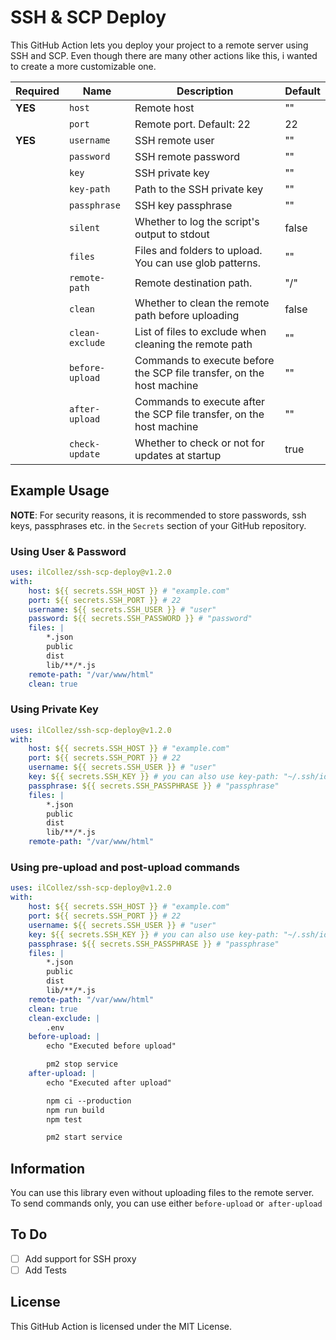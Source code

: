 # SSH & SCP Deploy
This GitHub Action lets you deploy your project to a remote server using SSH and SCP. Even though there are many other actions like this, i wanted to create a more customizable one.

| Required | Name              | Description                                                            | Default   |
|----------|-------------------|------------------------------------------------------------------------|-----------|
| **YES**  | `host`            | Remote host                                                            | ""        |
|          | `port`            | Remote port. Default: 22                                               | 22        |
| **YES**  | `username`        | SSH remote user                                                        | ""        |
|          | `password`        | SSH remote password                                                    | ""        |
|          | `key`             | SSH private key                                                        | ""        |
|          | `key-path`        | Path to the SSH private key                                            | ""        |
|          | `passphrase`      | SSH key passphrase                                                     | ""        |
|          | `silent`          | Whether to log the script's output to stdout                           | false     |
|          | `files`           | Files and folders to upload. You can use glob patterns.                | ""        |
|          | `remote-path`     | Remote destination path.                                               | "/"       |
|          | `clean`           | Whether to clean the remote path before uploading                      | false     |
|          | `clean-exclude`   | List of files to exclude when cleaning the remote path                 | ""        |
|          | `before-upload`   | Commands to execute before the SCP file transfer, on the host machine  | ""        |
|          | `after-upload`    | Commands to execute after the SCP file transfer, on the host machine   | ""        |
|          | `check-update`    | Whether to check or not for updates at startup                         | true      |

## Example Usage
**NOTE**: For security reasons, it is recommended to store passwords, ssh keys, passphrases etc. in the `Secrets` section of your GitHub repository.
### Using User & Password
```yaml
uses: ilCollez/ssh-scp-deploy@v1.2.0
with:
    host: ${{ secrets.SSH_HOST }} # "example.com"
    port: ${{ secrets.SSH_PORT }} # 22
    username: ${{ secrets.SSH_USER }} # "user"
    password: ${{ secrets.SSH_PASSWORD }} # "password"
    files: |
        *.json
        public
        dist
        lib/**/*.js
    remote-path: "/var/www/html"
    clean: true
```

### Using Private Key
```yaml
uses: ilCollez/ssh-scp-deploy@v1.2.0
with:
    host: ${{ secrets.SSH_HOST }} # "example.com"
    port: ${{ secrets.SSH_PORT }} # 22
    username: ${{ secrets.SSH_USER }} # "user"
    key: ${{ secrets.SSH_KEY }} # you can also use key-path: "~/.ssh/id_rsa"
    passphrase: ${{ secrets.SSH_PASSPHRASE }} # "passphrase"
    files: |
        *.json
        public
        dist
        lib/**/*.js
    remote-path: "/var/www/html"
```

### Using pre-upload and post-upload commands
```yaml
uses: ilCollez/ssh-scp-deploy@v1.2.0
with:
    host: ${{ secrets.SSH_HOST }} # "example.com"
    port: ${{ secrets.SSH_PORT }} # 22
    username: ${{ secrets.SSH_USER }} # "user"
    key: ${{ secrets.SSH_KEY }} # you can also use key-path: "~/.ssh/id_rsa"
    passphrase: ${{ secrets.SSH_PASSPHRASE }} # "passphrase"
    files: |
        *.json
        public
        dist
        lib/**/*.js
    remote-path: "/var/www/html"
    clean: true
    clean-exclude: |
        .env
    before-upload: |
        echo "Executed before upload"

        pm2 stop service
    after-upload: |
        echo "Executed after upload"

        npm ci --production
        npm run build
        npm test

        pm2 start service        
```

## Information
You can use this library even without uploading files to the remote server. To send commands only, you can use either `before-upload` or` after-upload`

## To Do
- [ ] Add support for SSH proxy
- [ ] Add Tests

## License
This GitHub Action is licensed under the MIT License.
